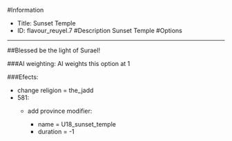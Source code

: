 #Information
 - Title: Sunset Temple
 - ID: flavour_reuyel.7
#Description
Sunset Temple
#Options

___
##Blessed be the light of Surael!

###AI weighting:
AI weights this option at 1


###Efects:<ul><li>change religion = the_jadd</li><li>581:</li><ul><li>add province modifier:</li><ul><li>name = U18_sunset_temple</li><li>duration = -1</li></ul></ul></ul>
